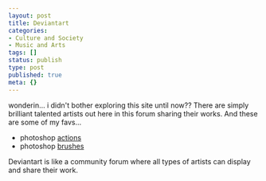 ```yaml
---
layout: post
title: Deviantart
categories:
- Culture and Society
- Music and Arts
tags: []
status: publish
type: post
published: true
meta: {}
---
```

wonderin... i didn't bother exploring this site until now?? There are simply brilliant talented artists out here in this forum sharing their works. And these are some of my favs...

- photoshop [actions](http://browse.deviantart.com/resources/applications/psactions/?order=9&startts=1174723200&endts=1177401600)
- photoshop [brushes](http://browse.deviantart.com/resources/applications/psbrushes/?order=9&alltime=yes)

Deviantart is like a community forum where all types of artists can display and share their work.
